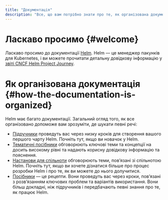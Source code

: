```yaml
---
title: "Документація"
description: "Все, що вам потрібно знати про те, як організована документація."
---
```


# Ласкаво просимо {#welcome}

Ласкаво просимо до документації [Helm](../). Helm — це менеджер пакунків для Kubernetes, і ви можете прочитати детальну довідкову інформацію у [звіті CNCF Helm Project Journey](https://www.cncf.io/cncf-helm-project-journey/).

# Як організована документація {#how-the-documentation-is-organized}

Helm має багато документації. Загальний огляд того, як все організовано допоможе вам зрозуміти, де шукати певні речі:

- [Підручники](chart_template_guide/getting_started/) проведуть вас через низку кроків для створення вашого першого чарту Helm. Почніть тут, якщо ви новачок у Helm.
- [Тематичні посібники](topics) обговорюють ключові теми та концепції на досить високому рівні та надають корисну довідкову інформацію та пояснення.
- [Настанови для спільноти](community) обговорюють теми, повʼязані зі спільнотою Helm. Почніть тут, якщо ви хочете дізнатися більше про процес розробки Helm і про те, як ви можете до нього долучитися.
- [Посібники](howto) — це рецепти. Вони проведуть вас через кроки, повʼязані з розвʼязанням ключових проблем та варіантів використання. Вони більш докладні, ніж підручників і передбачають певні знання про те, як працює Helm.
